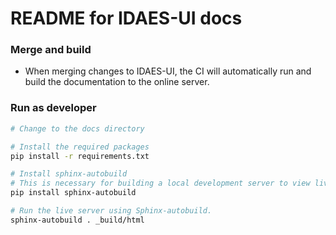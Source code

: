README for IDAES-UI docs
=========================


### Merge and build
* When merging changes to IDAES-UI, the CI will automatically run and build the documentation to the online server.

### Run as developer
```bash
# Change to the docs directory

# Install the required packages
pip install -r requirements.txt

# Install sphinx-autobuild
# This is necessary for building a local development server to view live changes.
pip install sphinx-autobuild

# Run the live server using Sphinx-autobuild.
sphinx-autobuild . _build/html
```